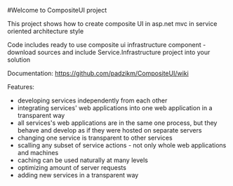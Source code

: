 #Welcome to CompositeUI project

This project shows how to create composite UI in asp.net mvc in service oriented architecture style

Code includes ready to use composite ui infrastructure component - download sources and include Service.Infrastructure project into your solution

Documentation: https://github.com/padzikm/CompositeUI/wiki

Features:
+ developing services independently from each other
+ integrating services' web applications into one web application in a transparent way
+ all services's web applications are in the same one process, but they behave and develop as if they were hosted on separate servers
+ changing one service is transparent to other services
+ scalling any subset of service actions - not only whole web applications and machines
+ caching can be used naturally at many levels
+ optimizing amount of server requests
+ adding new services in a transparent way
